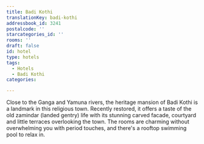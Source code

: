 ```yaml
---
title: Badi Kothi
translationKey: badi-kothi
addressbook_id: 3241
postalcode: ''
starcategories_id: ''
rooms: ''
draft: false
id: hotel
type: hotels
tags:
  - Hotels
  - Badi Kothi
categories:

---
```

Close to the Ganga and Yamuna rivers, the heritage mansion of Badi Kothi is a landmark in this religious town. Recently restored, it offers a taste of the old zamindar (landed gentry) life with its stunning carved facade, courtyard and little terraces overlooking the town. The rooms are charming without overwhelming you with period touches, and there's a rooftop swimming pool to relax in.